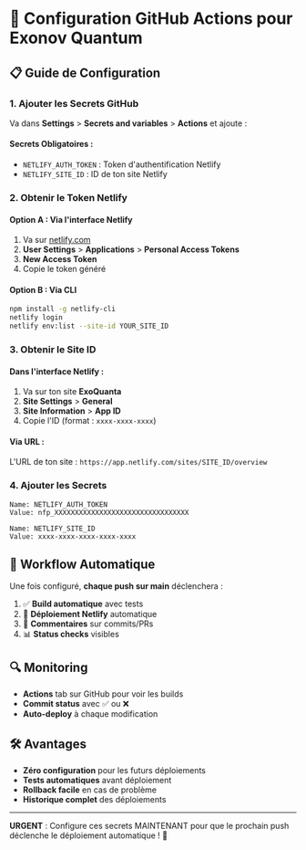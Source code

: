 # 🚀 Configuration GitHub Actions pour Exonov Quantum

## 📋 Guide de Configuration

### 1. Ajouter les Secrets GitHub

Va dans **Settings** > **Secrets and variables** > **Actions** et ajoute :

#### Secrets Obligatoires :
- `NETLIFY_AUTH_TOKEN` : Token d'authentification Netlify
- `NETLIFY_SITE_ID` : ID de ton site Netlify

### 2. Obtenir le Token Netlify

#### Option A : Via l'interface Netlify
1. Va sur [netlify.com](https://netlify.com) 
2. **User Settings** > **Applications** > **Personal Access Tokens**
3. **New Access Token** 
4. Copie le token généré

#### Option B : Via CLI
```bash
npm install -g netlify-cli
netlify login
netlify env:list --site-id YOUR_SITE_ID
```

### 3. Obtenir le Site ID

#### Dans l'interface Netlify :
1. Va sur ton site **ExoQuanta**
2. **Site Settings** > **General** 
3. **Site Information** > **App ID**
4. Copie l'ID (format : `xxxx-xxxx-xxxx`)

#### Via URL :
L'URL de ton site : `https://app.netlify.com/sites/SITE_ID/overview`

### 4. Ajouter les Secrets

```
Name: NETLIFY_AUTH_TOKEN
Value: nfp_XXXXXXXXXXXXXXXXXXXXXXXXXXXXXXXXX

Name: NETLIFY_SITE_ID  
Value: xxxx-xxxx-xxxx-xxxx-xxxx
```

## 🔄 Workflow Automatique

Une fois configuré, **chaque push sur main** déclenchera :

1. ✅ **Build automatique** avec tests
2. 🚀 **Déploiement Netlify** automatique  
3. 💬 **Commentaires** sur commits/PRs
4. 📊 **Status checks** visibles

## 🔍 Monitoring

- **Actions** tab sur GitHub pour voir les builds
- **Commit status** avec ✅ ou ❌
- **Auto-deploy** à chaque modification

## 🛠️ Avantages

- **Zéro configuration** pour les futurs déploiements
- **Tests automatiques** avant déploiement
- **Rollback facile** en cas de problème
- **Historique complet** des déploiements

---

**URGENT** : Configure ces secrets MAINTENANT pour que le prochain push déclenche le déploiement automatique ! 🚀
